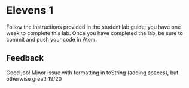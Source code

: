 # Elevens 1

Follow the instructions provided in the student lab guide; you have one week to complete this lab. Once you have completed the lab, be sure to commit and push your code in Atom.

## Feedback
Good job! Minor issue with formatting in toString (adding spaces), but otherwise great!
19/20
